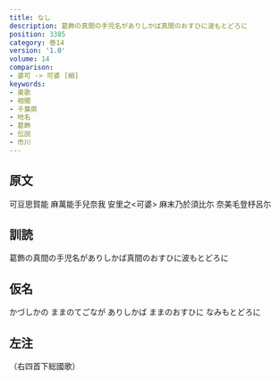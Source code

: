 ```yaml
---
title: なし
description: 葛飾の真間の手児名がありしかば真間のおすひに波もとどろに
position: 3385
category: 巻14
version: '1.0'
volume: 14
comparison:
- 婆可 -> 可婆 [細]
keywords:
- 東歌
- 相聞
- 千葉県
- 地名
- 葛飾
- 伝説
- 市川
---
```


## 原文

可豆思賀能 麻萬能手兒奈我 安里之<可婆> 麻末乃於須比尓 奈美毛登杼呂尓

## 訓読

葛飾の真間の手児名がありしかば真間のおすひに波もとどろに

## 仮名

かづしかの ままのてごなが ありしかば ままのおすひに なみもとどろに

## 左注

（右四首下総國歌）
